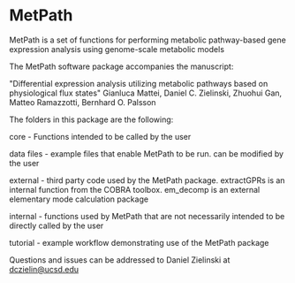 # MetPath
MetPath is a set of functions for performing metabolic pathway-based gene expression analysis using genome-scale metabolic models

The MetPath software package accompanies the manuscript:

"Differential expression analysis utilizing metabolic pathways based on physiological flux states"
Gianluca Mattei, Daniel C. Zielinski, Zhuohui Gan, Matteo Ramazzotti, Bernhard O. Palsson

The folders in this package are the following:

core - Functions intended to be called by the user

data files - example files that enable MetPath to be run. can be modified by the user

external - third party code used by the MetPath package. extractGPRs is an internal function from the COBRA toolbox. em_decomp is an external elementary mode calculation package

internal - functions used by MetPath that are not necessarily intended to be directly called by the user

tutorial - example workflow demonstrating use of the MetPath package

Questions and issues can be addressed to Daniel Zielinski at dczielin@ucsd.edu
